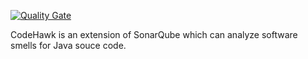 [![Quality Gate](https://sonarcloud.io/api/project_badges/measure?project=org.sonarsource.samples%3Ajava-custom-rules&metric=alert_status)](https://sonarcloud.io/dashboard?id=org.sonarsource.samples%3Ajava-custom-rules)

CodeHawk is an extension of SonarQube which can analyze software smells for Java souce code.
